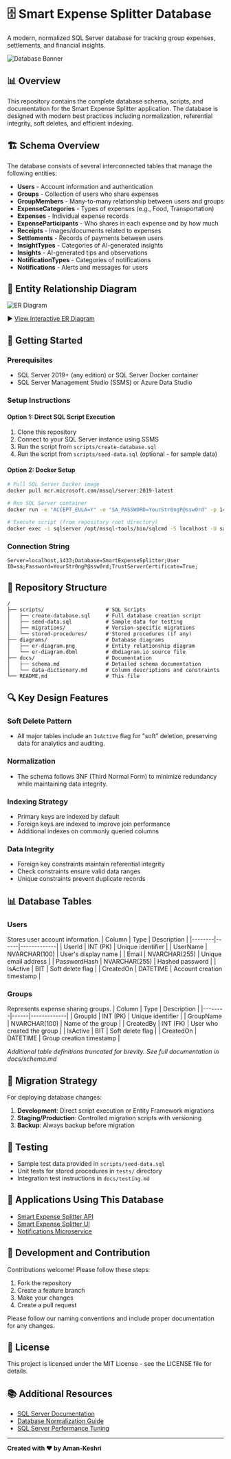 # 🗄️ Smart Expense Splitter Database

A modern, normalized SQL Server database for tracking group expenses, settlements, and financial insights.

![Database Banner](https://via.placeholder.com/1200x300/4285f4/ffffff?text=Smart+Expense+Splitter+Database)

## 📊 Overview

This repository contains the complete database schema, scripts, and documentation for the Smart Expense Splitter application. The database is designed with modern best practices including normalization, referential integrity, soft deletes, and efficient indexing.

## 🏗️ Schema Overview

The database consists of several interconnected tables that manage the following entities:

- **Users** - Account information and authentication
- **Groups** - Collection of users who share expenses
- **GroupMembers** - Many-to-many relationship between users and groups
- **ExpenseCategories** - Types of expenses (e.g., Food, Transportation)
- **Expenses** - Individual expense records
- **ExpenseParticipants** - Who shares in each expense and by how much
- **Receipts** - Images/documents related to expenses
- **Settlements** - Records of payments between users
- **InsightTypes** - Categories of AI-generated insights
- **Insights** - AI-generated tips and observations
- **NotificationTypes** - Categories of notifications
- **Notifications** - Alerts and messages for users

## 📝 Entity Relationship Diagram

![ER Diagram](https://via.placeholder.com/800x600/4285f4/ffffff?text=ER+Diagram)

▶️ [View Interactive ER Diagram](https://dbdiagram.io/d/your-diagram-link)

## 🚀 Getting Started

### Prerequisites
- SQL Server 2019+ (any edition) or SQL Server Docker container
- SQL Server Management Studio (SSMS) or Azure Data Studio

### Setup Instructions

#### Option 1: Direct SQL Script Execution
1. Clone this repository
2. Connect to your SQL Server instance using SSMS
3. Run the script from `scripts/create-database.sql`
4. Run the script from `scripts/seed-data.sql` (optional - for sample data)

#### Option 2: Docker Setup
```bash
# Pull SQL Server Docker image
docker pull mcr.microsoft.com/mssql/server:2019-latest

# Run SQL Server container
docker run -e "ACCEPT_EULA=Y" -e "SA_PASSWORD=YourStr0ngP@ssw0rd" -p 1433:1433 --name sqlserver -d mcr.microsoft.com/mssql/server:2019-latest

# Execute script (from repository root directory)
docker exec -i sqlserver /opt/mssql-tools/bin/sqlcmd -S localhost -U sa -P YourStr0ngP@ssw0rd -i ./scripts/create-database.sql
```

### Connection String
```
Server=localhost,1433;Database=SmartExpenseSplitter;User ID=sa;Password=YourStr0ngP@ssw0rd;TrustServerCertificate=True;
```

## 📂 Repository Structure

```
/
├── scripts/                    # SQL Scripts
│   ├── create-database.sql     # Full database creation script
│   ├── seed-data.sql           # Sample data for testing
│   ├── migrations/             # Version-specific migrations
│   └── stored-procedures/      # Stored procedures (if any)
├── diagrams/                   # Database diagrams
│   ├── er-diagram.png          # Entity relationship diagram
│   └── er-diagram.dbml         # dbdiagram.io source file
├── docs/                       # Documentation
│   ├── schema.md               # Detailed schema documentation
│   └── data-dictionary.md      # Column descriptions and constraints
└── README.md                   # This file
```

## 🔍 Key Design Features

### Soft Delete Pattern
- All major tables include an `IsActive` flag for "soft" deletion, preserving data for analytics and auditing.

### Normalization
- The schema follows 3NF (Third Normal Form) to minimize redundancy while maintaining data integrity.

### Indexing Strategy
- Primary keys are indexed by default
- Foreign keys are indexed to improve join performance
- Additional indexes on commonly queried columns

### Data Integrity
- Foreign key constraints maintain referential integrity
- Check constraints ensure valid data ranges
- Unique constraints prevent duplicate records

## 📊 Database Tables

### Users
Stores user account information.
| Column | Type | Description |
|--------|------|-------------|
| UserId | INT (PK) | Unique identifier |
| UserName | NVARCHAR(100) | User's display name |
| Email | NVARCHAR(255) | Unique email address |
| PasswordHash | NVARCHAR(255) | Hashed password |
| IsActive | BIT | Soft delete flag |
| CreatedOn | DATETIME | Account creation timestamp |

### Groups
Represents expense sharing groups.
| Column | Type | Description |
|--------|------|-------------|
| GroupId | INT (PK) | Unique identifier |
| GroupName | NVARCHAR(100) | Name of the group |
| CreatedBy | INT (FK) | User who created the group |
| IsActive | BIT | Soft delete flag |
| CreatedOn | DATETIME | Group creation timestamp |

*Additional table definitions truncated for brevity. See full documentation in docs/schema.md*

## 🔄 Migration Strategy

For deploying database changes:

1. **Development**: Direct script execution or Entity Framework migrations
2. **Staging/Production**: Controlled migration scripts with versioning
3. **Backup**: Always backup before migration

## 🧪 Testing

- Sample test data provided in `scripts/seed-data.sql`
- Unit tests for stored procedures in `tests/` directory
- Integration test instructions in `docs/testing.md`

## 📱 Applications Using This Database

- [Smart Expense Splitter API](https://github.com/your-username/smart-expense-splitter-api)
- [Smart Expense Splitter UI](https://github.com/your-username/smart-expense-splitter-ui)
- [Notifications Microservice](https://github.com/your-username/smart-expense-splitter-notifications)

## 🌱 Development and Contribution

Contributions welcome! Please follow these steps:
1. Fork the repository
2. Create a feature branch
3. Make your changes
4. Create a pull request

Please follow our naming conventions and include proper documentation for any changes.

## 📄 License

This project is licensed under the MIT License - see the LICENSE file for details.

## 📚 Additional Resources

- [SQL Server Documentation](https://docs.microsoft.com/en-us/sql/sql-server)
- [Database Normalization Guide](https://www.guru99.com/database-normalization.html)
- [SQL Server Performance Tuning](https://www.mssqltips.com/sql-server-categories/9/performance-tuning/)

---

**Created with ❤️ by Aman-Keshri**

